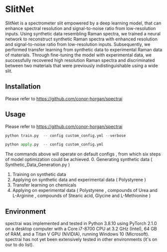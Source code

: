 # SlitNet
SlitNet is a spectrometer slit empowered by a deep learning model, that can enhance spectral resolution and signal-to-noise ratio from low-resolution inputs. Using synthetic data resembling Raman spectra, we trained a neural network to reconstruct synthetic Raman spectra with enhanced resolution and signal-to-noise ratio from low-resolution inputs. Subsequently, we performed transfer learning from synthetic data to experimental Raman data of materials. Through fine-tuning the model with experimental data, we successfully recovered high resolution Raman spectra and discriminated between two materials that were previously indistinguishable using a wide slit.
## Installation 
Please refer to https://github.com/conor-horgan/spectrai
## Usage
Please refer to https://github.com/conor-horgan/spectrai
```python
python train.py  -- config custom_config.yml --verbose
```
```python
python apply.py  -- config custom_config.yml
```
The commands above will operate on default configs , from which six steps of model optimization could be achieved. 
0.  Generating synthetic data ( Synthetic_Data_Generation.py ) 
1.	Training on synthetic data 
2.	Applying on synthetic data and experimental data ( Polystyrene )
3.	Transfer learning on chemicals 
4.	Applying on experimental data ( Polystyrene , compounds of Urea and L-Arginine , compounds of Stearic acid, Glycine and L-Methionine )
## Environment
spectrai was implemented and tested in Python 3.8.10 using PyTorch 2.1.0 on a desktop computer with a Core i7-8700 CPU at 3.2 GHz (Intel), 64 GB of RAM, and a Titan V GPU (NVIDIA), running Windows 10 (Microsoft). spectrai has not yet been extensively tested in other environments (it's on our to do list).
